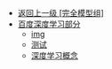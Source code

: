 - [返回上一级 [完全模型组]](完全模型组/)
- [百度深度学习部分](完全模型组/百度深度学习部分/)
  - [img](完全模型组/百度深度学习部分/img/)
  - [测试](完全模型组/百度深度学习部分/测试.md)
  - [深度学习概念](完全模型组/百度深度学习部分/深度学习概念.md)
